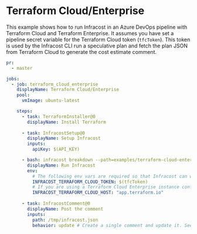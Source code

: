 # Terraform Cloud/Enterprise

This example shows how to run Infracost in an Azure DevOps pipeline with Terraform Cloud and Terraform Enterprise. It assumes you have set a pipeline secret variable for the Terraform Cloud token (`tfcToken`). This token is used by the Infracost CLI run a speculative plan and fetch the plan JSON from Terraform Cloud to generate the cost estimate comment.


[//]: <> (BEGIN EXAMPLE)
```yml
pr:
  - master

jobs:
  - job: terraform_cloud_enterprise
    displayName: Terraform Cloud/Enterprise
    pool: 
      vmImage: ubuntu-latest

    steps:
      - task: TerraformInstaller@0
        displayName: Install Terraform
        
      - task: InfracostSetup@0
        displayName: Setup Infracost
        inputs:
          apiKey: $(API_KEY)

      - bash: infracost breakdown --path=examples/terraform-cloud-enterprise/code --format=json --out-file=/tmp/infracost.json
        displayName: Run Infracost
        env:
          # The following env vars are required so that Infracost can work with the Terraform Cloud remote state/execution.
          INFRACOST_TERRAFORM_CLOUD_TOKEN: $(tfcToken)
          # If you are using a Terraform Cloud Enterprise instance configure the below with your host name.  
          INFRACOST_TERRAFORM_CLOUD_HOST: "app.terraform.io"
        
      - task: InfracostComment@0
        displayName: Post the comment
        inputs:
          path: /tmp/infracost.json
          behavior: update # Create a single comment and update it. See https://github.com/infracost/infracost-azure-devops#comment-options for other options
```
[//]: <> (END EXAMPLE)
